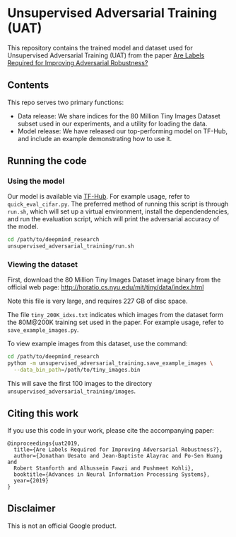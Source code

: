 # Unsupervised Adversarial Training (UAT)

This repository contains the trained model and dataset used for Unsupervised
Adversarial Training (UAT) from the paper
[Are Labels Required for Improving Adversarial Robustness?](https://arxiv.org/abs/1905.13725)


## Contents

This repo serves two primary functions:

* Data release: We share indices for the 80 Million Tiny Images Dataset subset
used in our experiments, and a utility for loading the data.
* Model release: We have released our top-performing model on TF-Hub, and
include an example demonstrating how to use it.

## Running the code

### Using the model

Our model is available via
[TF-Hub](https://tfhub.dev/deepmind/unsupervised-adversarial-training/cifar10/wrn_106/1).
For example usage, refer to `quick_eval_cifar.py`. The preferred method of
running this script is through `run.sh`, which will set up a virtual
environment, install the dependendencies, and run the evaluation script, which
will print the adversarial accuracy of the model.

```bash
cd /path/to/deepmind_research
unsupervised_adversarial_training/run.sh
```

### Viewing the dataset

First, download the 80 Million Tiny Images Dataset image binary from the
official web page: http://horatio.cs.nyu.edu/mit/tiny/data/index.html

Note this file is very large, and requires 227 GB of disc space.

The file `tiny_200K_idxs.txt` indicates which images from the dataset form the
80M@200K training set used in the paper. For example usage, refer to
`save_example_images.py`.

To view example images from this dataset, use the command:

```bash
cd /path/to/deepmind_research
python -m unsupervised_adversarial_training.save_example_images \
  --data_bin_path=/path/to/tiny_images.bin
```

This will save the first 100 images to the directory
`unsupervised_adversarial_training/images`.

## Citing this work

If you use this code in your work, please cite the accompanying paper:

```
@inproceedings{uat2019,
  title={Are Labels Required for Improving Adversarial Robustness?},
  author={Jonathan Uesato and Jean-Baptiste Alayrac and Po-Sen Huang and
  Robert Stanforth and Alhussein Fawzi and Pushmeet Kohli},
  booktitle={Advances in Neural Information Processing Systems},
  year={2019}
}
```

## Disclaimer

This is not an official Google product.
